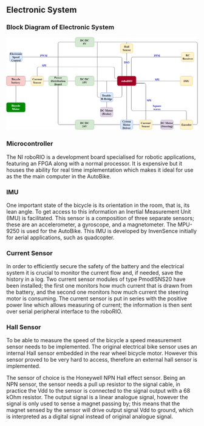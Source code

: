 ## Electronic System

### Block Diagram of Electronic System

![AutoBike-MDH](../Images/Block_Diagram_v_2.png)

### Microcontroller

The NI roboRIO is a development board specialised for robotic applications, featuring an FPGA along with a normal processor. It is expensive but it houses the ability for real time implementation which makes it ideal for use as the the main computer in the AutoBike.

### IMU

One important state of the bicycle is its orientation in the room, that is, its lean angle. To get access to this information an Inertial Measurement Unit (IMU) is facilitated. This sensor is a composition of three separate sensors; these are an accelerometer, a gyroscope, and a magnetometer. The MPU-9250 is used for the AutoBike. This IMU is developed by InvenSence initially for aerial applications, such as quadcopter.

### Current Sensor

In order to efficiently secure the safety of the battery and the electrical system it is crucial to monitor the current flow and, if needed, save the history in a log. Two current sensor modules of type PmodISNS20 have been installed; the first one monitors how much current that is drawn from the battery, and the second one monitors how much current the steering motor is consuming. The current sensor is put in series with the positive power line which allows measuring of current; the information is then sent over serial peripheral interface to the roboRIO.

### Hall Sensor

To be able to measure the speed of the bicycle a speed measurement sensor needs to be implemented. The original electrical bike sensor uses an internal Hall sensor embedded in the rear wheel bicycle motor. However this sensor proved to be very hard to access, therefore an external hall sensor is implemented.

The sensor of choice is the Honeywell NPN Hall effect sensor. Being an NPN sensor, the sensor needs a pull up resistor to the signal cable, in practice the Vdd to the sensor is connected to the signal output with a 68 kOhm resistor. The output signal is a linear analogue signal, however the signal is only used to sense a magnet passing by; this means that the magnet sensed by the sensor will drive output signal Vdd to ground, which is interpreted as a digital signal instead of original analogue signal.
